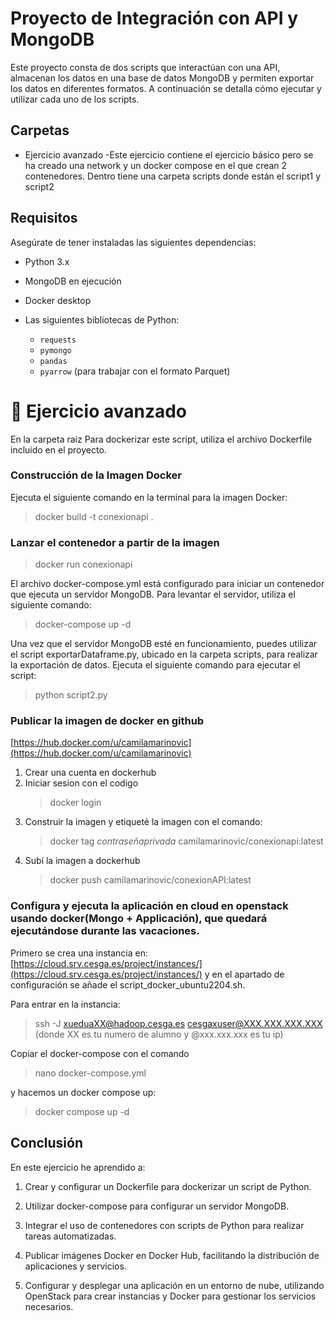 # Proyecto de Integración con API y MongoDB

Este proyecto consta de dos scripts que interactúan con una API, almacenan los datos en una base de datos MongoDB y permiten exportar los datos en diferentes formatos. A continuación se detalla cómo ejecutar y utilizar cada uno de los scripts.
## Carpetas

- Ejercicio avanzado
  -Este ejercicio contiene el ejercicio básico pero se ha creado una network y un docker compose en el que crean 2 contenedores. Dentro tiene una carpeta scripts donde están el script1 y script2

## Requisitos
Asegúrate de tener instaladas las siguientes dependencias:

- Python 3.x
- MongoDB en ejecución
- Docker desktop
  
- Las siguientes bibliotecas de Python:
  - `requests`
  - `pymongo`
  - `pandas`
  - `pyarrow` (para trabajar con el formato Parquet)

# 📁 Ejercicio avanzado

En la carpeta raiz Para dockerizar este script, utiliza el archivo Dockerfile incluido en el proyecto.

### Construcción de la Imagen Docker
Ejecuta el siguiente comando en la terminal para la imagen Docker:

> docker build -t conexionapi .

### Lanzar el contenedor a partir de la imagen

>docker run conexionapi

El archivo docker-compose.yml está configurado para iniciar un contenedor que ejecuta un servidor MongoDB. Para levantar el servidor, utiliza el siguiente comando:

> docker-compose up -d

Una vez que el servidor MongoDB esté en funcionamiento, puedes utilizar el script exportarDataframe.py, ubicado en la carpeta scripts, para realizar la exportación de datos.
Ejecuta el siguiente comando para ejecutar el script:

> python script2.py

### Publicar la imagen de docker en github

[https://hub.docker.com/u/camilamarinovic](https://hub.docker.com/u/camilamarinovic) 

1. Crear una cuenta en dockerhub
2. Iniciar sesion con el codigo
   >docker login
3. Construir la imagen y etiqueté la imagen con el comando:
   >  docker tag *contraseñaprivada* camilamarinovic/conexionapi:latest
4. Subí la imagen a dockerhub
   >docker push camilamarinovic/conexionAPI:latest

### Configura y ejecuta la aplicación en cloud en openstack usando docker(Mongo + Applicación), que quedará ejecutándose durante las vacaciones.

Primero se crea una instancia en:
[https://cloud.srv.cesga.es/project/instances/](https://cloud.srv.cesga.es/project/instances/) y en el apartado  de configuración se añade el script_docker_ubuntu2204.sh.

Para entrar en la instancia:
> ssh -J xueduaXX@hadoop.cesga.es cesgaxuser@XXX.XXX.XXX.XXX  (donde XX es tu numero de alumno y @xxx.xxx.xxx es tu ip)

Copiar el docker-compose con el comando
>nano docker-compose.yml

y hacemos un docker compose up:
>docker compose up -d

## Conclusión

En este ejercicio he aprendido a:

1. Crear y configurar un Dockerfile para dockerizar un script de Python.

2. Utilizar docker-compose para configurar un servidor MongoDB.

3. Integrar el uso de contenedores con scripts de Python para realizar tareas automatizadas.

4. Publicar imágenes Docker en Docker Hub, facilitando la distribución de aplicaciones y servicios.

5. Configurar y desplegar una aplicación en un entorno de nube, utilizando OpenStack para crear instancias y Docker para gestionar los servicios necesarios.

